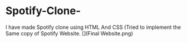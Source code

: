# Spotify-Clone-
I have made Spotify clone using HTML And CSS (Tried to implement the Same copy of Spotify Website.
[](Final Website.png)
